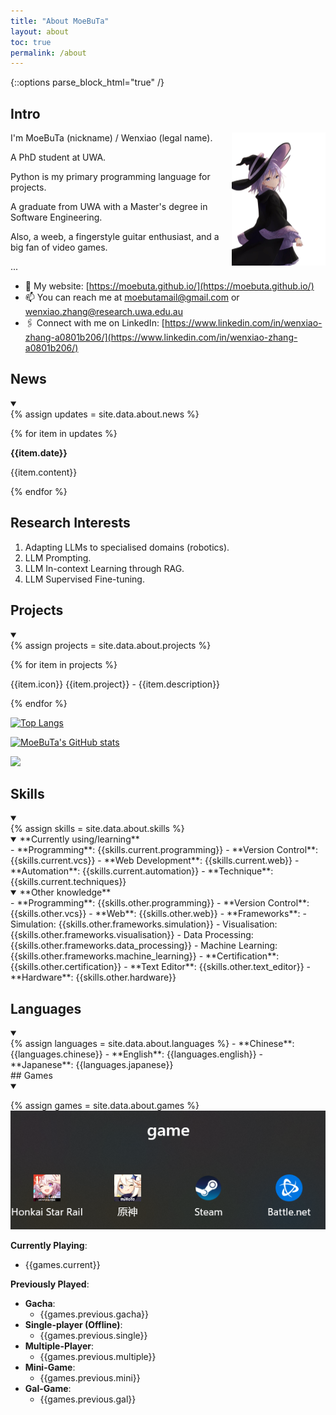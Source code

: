 ```yaml
---
title: "About MoeBuTa"
layout: about
toc: true
permalink: /about
---
```


{::options parse_block_html="true" /}


## Intro

<a href="https://moebuta.github.io/" >
<img align='right' src='/assets/source/anime/image/elaina.png' width="150" height="auto" >
</a>


I'm MoeBuTa (nickname) / Wenxiao (legal name).

A PhD student at UWA.

Python is my primary programming language for projects.

A graduate from UWA with a Master's degree in Software Engineering.

Also, a weeb, a fingerstyle guitar enthusiast, and a big fan of video games.

...
- 🔗 My website: [https://moebuta.github.io/](https://moebuta.github.io/)
- 📫 You can reach me at [moebutamail@gmail.com](moebutamail@gmail.com) or [wenxiao.zhang@research.uwa.edu.au](wenxiao.zhang@research.uwa.edu.au)
- 🖇️ Connect with me on LinkedIn: [https://www.linkedin.com/in/wenxiao-zhang-a0801b206/](https://www.linkedin.com/in/wenxiao-zhang-a0801b206/)


## News

<details open markdown="1">
<summary></summary>
{% assign updates = site.data.about.news %}

{% for item in updates %}

<div class="{{item.theme}}" markdown="1">

<b><i class="fas fa-fw fa-{{item.icon}}"></i>  {{item.date}}</b>

{{item.content}}

</div>

{% endfor %}

</details>

## Research Interests

1. Adapting LLMs to specialised domains (robotics).
2. LLM Prompting.
3. LLM In-context Learning through RAG. 
4. LLM Supervised Fine-tuning.

## Projects

<details open markdown="1">
<summary></summary>
{% assign projects = site.data.about.projects %}

{% for item in projects %}

{{item.icon}} {{item.project}} - {{item.description}}

{% endfor %}


[![Top Langs](https://github-readme-stats.vercel.app/api/top-langs/?username=MoeBuTa&layout=compact&theme=tokyonight&card_width=500&langs_count=10)](https://github.com/MoeBuTa/github-readme-stats)

[![MoeBuTa's GitHub stats](https://github-readme-stats.vercel.app/api?username=MoeBuTa&theme=tokyonight&rank_icon=github&card_width=500)](https://github.com/MoeBuTa/github-readme-stats)

<img src="https://counter.seku.su/cmoe?name=moebuta.github.io&theme=r34" /><br>

</details>

## Skills

<details open markdown="1">
<summary></summary>
{% assign skills = site.data.about.skills %}

<details open markdown="1">
<summary> **Currently using/learning**
</summary>
 - **Programming**: {{skills.current.programming}}
 - **Version Control**: {{skills.current.vcs}}
 - **Web Development**: {{skills.current.web}}
 - **Automation**: {{skills.current.automation}}
 - **Technique**: {{skills.current.techniques}}
</details>


<details open markdown="1">
<summary> **Other knowledge**
</summary>
 - **Programming**: {{skills.other.programming}}
 - **Version Control**: {{skills.other.vcs}}
 - **Web**: {{skills.other.web}}
 - **Frameworks**: 
   - Simulation: {{skills.other.frameworks.simulation}}
   - Visualisation: {{skills.other.frameworks.visualisation}}
   - Data Processing: {{skills.other.frameworks.data_processing}}
   - Machine Learning: {{skills.other.frameworks.machine_learning}}
 - **Certification**: {{skills.other.certification}}
 - **Text Editor**: {{skills.other.text_editor}}
 - **Hardware**: {{skills.other.hardware}}
</details>

</details>

## Languages
<details open markdown="1">
<summary></summary>
{% assign languages = site.data.about.languages %}
- **Chinese**: {{languages.chinese}}
- **English**: {{languages.english}}
- **Japanese**: {{languages.japanese}}
</details>
## Games

<details open markdown="1">
<summary></summary>

{% assign games = site.data.about.games %}
<img src="assets/source/image/blog/game.png" /><br>

**Currently Playing**:
 - {{games.current}}

**Previously Played**:
 - **Gacha**:
   - {{games.previous.gacha}}
 - **Single-player (Offline)**:
   - {{games.previous.single}}
 - **Multiple-Player**:
   - {{games.previous.multiple}}
 - **Mini-Game**:
   - {{games.previous.mini}}
 - **Gal-Game**:
   - {{games.previous.gal}}
</details>

 
[UWA]: https://www.uwa.edu.au/
[AWS]: https://www.credly.com/badges/82057be6-157e-4f61-9707-8d84f519eef7/linked_in_profile